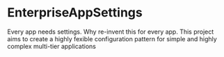 # EnterpriseAppSettings
Every app needs settings. Why re-invent this for every app. This project aims to create a highly fexible configuration pattern for simple and highly complex multi-tier applications
